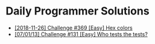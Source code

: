 # Daily Programmer Solutions

- [[2018-11-26] Challenge #369 [Easy] Hex colors](https://www.reddit.com/r/dailyprogrammer/comments/a0lhxx/20181126_challenge_369_easy_hex_colors/)
- [[07/01/13] Challenge #131 [Easy] Who tests the tests?](https://www.reddit.com/r/dailyprogrammer/comments/1heozl/070113_challenge_131_easy_who_tests_the_tests/)